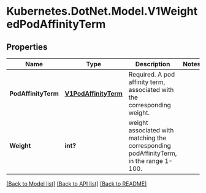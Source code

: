 # Kubernetes.DotNet.Model.V1WeightedPodAffinityTerm
## Properties

Name | Type | Description | Notes
------------ | ------------- | ------------- | -------------
**PodAffinityTerm** | [**V1PodAffinityTerm**](V1PodAffinityTerm.md) | Required. A pod affinity term, associated with the corresponding weight. | 
**Weight** | **int?** | weight associated with matching the corresponding podAffinityTerm, in the range 1-100. | 

[[Back to Model list]](../README.md#documentation-for-models) [[Back to API list]](../README.md#documentation-for-api-endpoints) [[Back to README]](../README.md)

